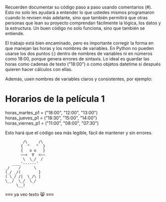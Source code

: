Recuerden documentar su código paso a paso usando comentarios (#). Esto no solo les ayudará a entender lo que ustedes mismos programaron cuando lo revisen más adelante, sino que también permitirá que otras personas que lean su proyecto comprendan fácilmente la lógica, los datos y la estructura. Un buen código no solo funciona, sino que también se entiende.


El trabajo está bien encaminado, pero es importante corregir la forma en que manejan las horas y los nombres de variables. En Python no pueden usarse los dos puntos (:) dentro de nombres de variables ni en números como 18:00, porque genera errores de sintaxis. Lo ideal es guardar las horas como cadenas de texto ("18:00") o como objetos datetime si después quieren hacer cálculos con ellas.

Además, usen nombres de variables claros y consistentes, por ejemplo:

# Horarios de la película 1
horas_martes_p1 = ("18:00", "12:00", "13:00")  
horas_jueves_p1 = ("18:30", "15:00", "14:00")  
horas_viernes_p1 = ("11:00", "08:00", "07:30")  


Esto hará que el código sea más legible, fácil de mantener y sin errores.




            
            
            
            /\     /\
           {  ^   ^  }
           {   o o   }
           ~~<  ∇  <~~
            \  \_/  / 
       ____'------'    
    _/    /      \   
    (_/ _/(        }  
    ( \_/ /|  \_/\ |  
    \__/  \_/  \_/   
         \__)        

   ≡≡≡  ya veo texto 😸  ≡≡≡
